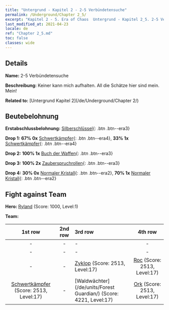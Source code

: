 ```yaml
---
title: "Untergrund - Kapitel 2 - 2-5 Verbündetensuche"
permalink: /Underground/Chapter 2_5/
excerpt: "Kapitel 2 - 5. Era of Chaos  Untergrund - Kapitel 2_5. 2-5 Verbündetensuche"
last_modified_at: 2021-04-23
locale: de
ref: "Chapter 2_5.md"
toc: false
classes: wide
---
```


## Details

 **Name:** 2-5 Verbündetensuche

 **Beschreibung:** Keiner kann mich aufhalten. All die Schätze hier sind mein. Mein!

 **Related to:** [Untergrund Kapitel 2](/de/Underground/Chapter 2/)

## Beutebelohnung

 **Erstabschlussbelohnung:** [Silberschlüssel](/ItemsDE/con_693/){: .btn .btn--era3}

 **Drop 1:** **67% 0x** [Schwertkämpfer](/ItemsDE/unt_193/){: .btn .btn--era4}, **33% 1x** [Schwertkämpfer](/ItemsDE/unt_193/){: .btn .btn--era4}

 **Drop 2:** **100% 1x** [Buch der Waffen](/ItemsDE/mat_18/){: .btn .btn--era3}

 **Drop 3:** **100% 2x** [Zauberspruchrollen](/ItemsDE/con_694/){: .btn .btn--era3}

 **Drop 4:** **30% 0x** [Normaler Kristall](/ItemsDE/mat_11/){: .btn .btn--era2}, **70% 1x** [Normaler Kristall](/ItemsDE/mat_11/){: .btn .btn--era2}


## Fight against Team
 **Hero:** [Ryland](/de/heroes/Ryland/) (Score: 1000, Level:1)

 **Team:**


  | 1st row | 2nd row | 3rd row | 4th row |
  |:----:|:----:|:----|:----:|
  | - | - | - | - |
  | - | - | - | - |
  | - | - | [Zyklop](/de/units/Cyclops/) (Score: 2513, Level:17)  | [Roc](/de/units/Roc/) (Score: 2513, Level:17)  |
  | [Schwertkämpfer](/de/units/Swordsman/) (Score: 2513, Level:17)  | - | [Waldwächter](/de/units/Forest Guardian/) (Score: 4221, Level:17)  | [Ork](/de/units/Orc/) (Score: 2513, Level:17)  |


